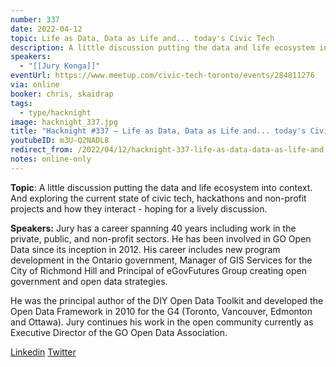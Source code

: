 ```yaml
---
number: 337
date: 2022-04-12
topic: Life as Data, Data as Life and... today's Civic Tech
description: A little discussion putting the data and life ecosystem into context. And exploring the current state of civic tech, hackathons and non-profit projects and how they interact - hoping for a lively discussion.
speakers:
  - "[[Jury Konga]]"
eventUrl: https://www.meetup.com/civic-tech-toronto/events/284811276
via: online
booker: chris, skaidrap
tags:
  - type/hacknight
image: hacknight_337.jpg
title: "Hacknight #337 – Life as Data, Data as Life and... today's Civic Tech"
youtubeID: m3U-Q2NADL8
redirect_from: /2022/04/12/hacknight-337-life-as-data-data-as-life-and-todays-civic-tech-with-jury-konga/
notes: online-only
---
```


**Topic**:
A little discussion putting the data and life ecosystem into context. And exploring the current state of civic tech, hackathons and non-profit projects and how they interact - hoping for a lively discussion.

**Speakers:**
Jury has a career spanning 40 years including work in the private, public, and non-profit sectors. He has been involved in GO Open Data since its inception in 2012. His career includes new program development in the Ontario government, Manager of GIS Services for the City of Richmond Hill and Principal of eGovFutures Group creating open government and open data strategies.

He was the principal author of the DIY Open Data Toolkit and developed the Open Data Framework in 2010 for the G4 (Toronto, Vancouver, Edmonton and Ottawa). Jury continues his work in the open community currently as Executive Director of the GO Open Data Association.

[Linkedin](https://www.linkedin.com/in/jurykonga/) [Twitter](https://twitter.com/jkonga?lang=en)
